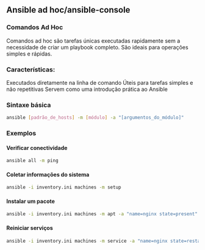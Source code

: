 ## Ansible ad hoc/ansible-console

### Comandos Ad Hoc

Comandos ad hoc são tarefas únicas executadas rapidamente sem a necessidade de criar um playbook completo. São ideais para operações simples e rápidas.

### Características:
Executados diretamente na linha de comando
Úteis para tarefas simples e não repetitivas
Servem como uma introdução prática ao Ansible

### Sintaxe básica

```bash
ansible [padrão_de_hosts] -m [módulo] -a "[argumentos_do_módulo]"
```

### Exemplos
#### Verificar conectividade

```bash
ansible all -m ping
```

#### Coletar informações do sistema
```bash
ansible -i inventory.ini machines -m setup
```

#### Instalar um pacote
```bash
ansible -i inventory.ini machines -m apt -a "name=nginx state=present" --become
```

#### Reiniciar serviços
```bash
ansible -i inventory.ini machines -m service -a "name=nginx state=restarted" --become
```

